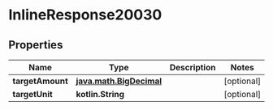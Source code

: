
# InlineResponse20030

## Properties
Name | Type | Description | Notes
------------ | ------------- | ------------- | -------------
**targetAmount** | [**java.math.BigDecimal**](java.math.BigDecimal.md) |  |  [optional]
**targetUnit** | **kotlin.String** |  |  [optional]



